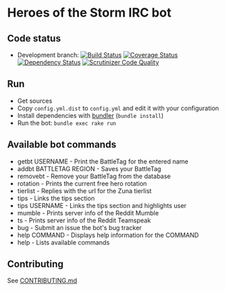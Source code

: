# Heroes of the Storm IRC bot

## Code status

* Development branch:
[![Build Status](https://travis-ci.org/chadrien/hots-irc-bot.svg?branch=develop)](https://travis-ci.org/chadrien/hots-irc-bot)
[![Coverage Status](https://coveralls.io/repos/chadrien/hots-irc-bot/badge.svg?branch=develop)](https://coveralls.io/r/chadrien/hots-irc-bot?branch=develop)
[![Dependency Status](https://www.versioneye.com/user/projects/54d57e913ca0849531000688/badge.svg?style=flat)](https://www.versioneye.com/user/projects/54d57e913ca0849531000688)
[![Scrutinizer Code Quality](https://scrutinizer-ci.com/g/chadrien/hots-irc-bot/badges/quality-score.png?b=develop)](https://scrutinizer-ci.com/g/chadrien/hots-irc-bot/?branch=develop)

## Run

* Get sources
* Copy `config.yml.dist` to `config.yml` and edit it with your configuration
* Install dependencies with [bundler](http://bundler.io/) (`bundle install`)
* Run the bot: `bundle exec rake run`

## Available bot commands

* getbt USERNAME - Print the BattleTag for the entered name
* addbt BATTLETAG REGION - Saves your BattleTag
* removebt - Remove your BattleTag from the database
* rotation - Prints the current free hero rotation
* tierlist - Replies with the url for the Zuna tierlist
* tips - Links the tips section
* tips USERNAME - Links the tips section and highlights user
* mumble - Prints server info of the Reddit Mumble
* ts - Prints server info of the Reddit Teamspeak
* bug - Submit an issue the bot's bug tracker
* help COMMAND - Displays help information for the COMMAND
* help - Lists available commands

## Contributing

See [CONTRIBUTING.md](CONTRIBUTING.md)
